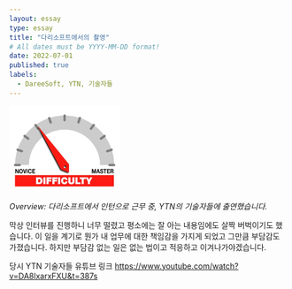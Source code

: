 ```yaml
---
layout: essay
type: essay
title: "다리소프트에서의 촬영"
# All dates must be YYYY-MM-DD format!
date: 2022-07-01
published: true
labels:
  - DareeSoft, YTN, 기술자들
---
```


<img width="200px" class="rounded float-start pe-4" src="../img/difficulty/degree_difficulty.jpg">

*Overview: 다리소프트에서 인턴으로 근무 중, YTN의 기술자들에 출연했습니다.*

막상 인터뷰를 진행하니 너무 떨렸고 평소에는 잘 아는 내용임에도 살짝 버벅이기도 했습니다. 
이 일을 계기로 뭔가 내 업무에 대한 책임감을 가지게 되었고 그만큼 부담감도 가졌습니다.
하지만 부담감 없는 일은 없는 법이고 적응하고 이겨나가야겠습니다.

당시 YTN 기술자들 유튜브 링크
https://www.youtube.com/watch?v=DA8lxarxFXU&t=387s
